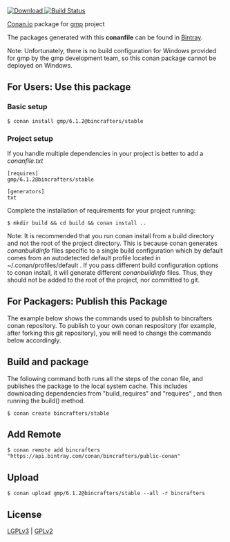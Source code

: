 [ ![Download](https://api.bintray.com/packages/bincrafters/public-conan/gmp%3Abincrafters/images/download.svg) ](https://bintray.com/bincrafters/public-conan/gmp%3Abincrafters/_latestVersion)
[![Build Status](https://travis-ci.org/bincrafters/conan-gmp.svg?branch=stable%2F6.1.2)](https://travis-ci.org/bincrafters/conan-gmp)

[Conan.io](https://conan.io) package for [gmp](https://gmplib.org/) project

The packages generated with this **conanfile** can be found in [Bintray](https://bintray.com/bincrafters/public-conan/gmp%3Abincrafters).

Note: Unfortunately, there is no build configuration for Windows provided for gmp by the gmp development team, so this conan package cannot be deployed on Windows.

## For Users: Use this package

### Basic setup

    $ conan install gmp/6.1.2@bincrafters/stable

### Project setup

If you handle multiple dependencies in your project is better to add a *conanfile.txt*

    [requires]
    gmp/6.1.2@bincrafters/stable

    [generators]
    txt

Complete the installation of requirements for your project running:

    $ mkdir build && cd build && conan install ..

Note: It is recommended that you run conan install from a build directory and not the root of the project directory.  This is because conan generates *conanbuildinfo* files specific to a single build configuration which by default comes from an autodetected default profile located in ~/.conan/profiles/default .  If you pass different build configuration options to conan install, it will generate different *conanbuildinfo* files.  Thus, they should not be added to the root of the project, nor committed to git.

## For Packagers: Publish this Package

The example below shows the commands used to publish to bincrafters conan repository. To publish to your own conan respository (for example, after forking this git repository), you will need to change the commands below accordingly.

## Build and package

The following command both runs all the steps of the conan file, and publishes the package to the local system cache.  This includes downloading dependencies from "build_requires" and "requires" , and then running the build() method.

    $ conan create bincrafters/stable

## Add Remote

    $ conan remote add bincrafters "https://api.bintray.com/conan/bincrafters/public-conan"

## Upload

    $ conan upload gmp/6.1.2@bincrafters/stable --all -r bincrafters

## License
[LGPLv3](https://www.gnu.org/licenses/lgpl.html) | [GPLv2](https://www.gnu.org/licenses/gpl-2.0.html)
